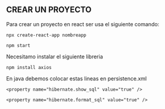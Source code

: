 ## CREAR UN PROYECTO  
Para crear un proyecto en react ser usa el siguiente comando: 

```branch
npx create-react-app nombreapp
```
```branch
npm start 
```

Necesitamo instalar el siguiente libreria 
```branch
npm install axios
```

En java debemos colocar estas lineas en persistence.xml
```branch
<property name="hibernate.show_sql" value="true" />
```
```branch
<property name="hibernate.format_sql" value="true" />
```

